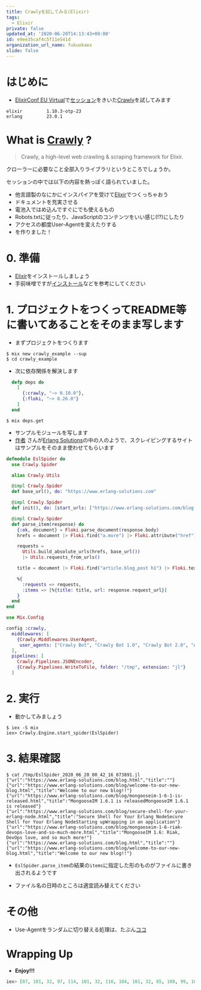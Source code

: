 ```yaml
---
title: Crawlyを試してみる(Elixir)
tags:
  - Elixir
private: false
updated_at: '2020-06-20T14:13:43+09:00'
id: e9ee35caf4c5f11e541d
organization_url_name: fukuokaex
slide: false
---
```

# はじめに
- [ElixirConf EU Virtual](https://virtual.elixirconf.eu/)で[セッション](https://virtual.elixirconf.eu/talks/web-scraping-in-elixir-with-crawly/)をきいた[Crawly](https://github.com/oltarasenko/crawly)を試してみます

```
elixir         1.10.3-otp-23
erlang         23.0.1
```

# What is [Crawly](https://github.com/oltarasenko/crawly) ?
> Crawly, a high-level web crawling & scraping framework for Elixir.

クローラーに必要なこと全部入りライブラリというところでしょうか。

セッションの中では以下の内容を熱っぽく語られていました。
- 他言語製のなにかにインスパイアを受けて[Elixir](https://elixir-lang.org/)でつくっちゃおう
- ドキュメントを充実させる
- 電池入ではめ込んですぐにでも使えるもの
- Robots.txtに従ったり、JavaScriptのコンテンツをいい感じ(!?)にしたり
- アクセスの都度User-Agentを変えたりする
- を作りました！

# 0. 準備
- [Elixir](https://elixir-lang.org/)をインストールしましょう
- 手前味噌ですが[インストール](https://qiita.com/torifukukaiou/items/d04d0273749c41eb50af#0-%E3%82%A4%E3%83%B3%E3%82%B9%E3%83%88%E3%83%BC%E3%83%AB)などを参考にしてください 

# 1. プロジェクトをつくってREADME等に書いてあることをそのまま写します

- まずプロジェクトをつくります
 
```console
$ mix new crawly_example --sup
$ cd crawly_example
```

- 次に依存関係を解決します

```elixir:mix.exs
  defp deps do
    [
      {:crawly, "~> 0.10.0"},
      {:floki, "~> 0.26.0"}
    ]
  end
```

```console
$ mix deps.get
```

- サンプルモジュールを写します
- [作者](https://github.com/oltarasenko) さんが[Erlang Solutions](https://www.erlang-solutions.com)の中の人のようで、スクレイピングするサイトはサンプルをそのまま使わせてもらいます

```elixir:lib/crawly_example/esl_spider.ex
defmodule EslSpider do
  use Crawly.Spider

  alias Crawly.Utils

  @impl Crawly.Spider
  def base_url(), do: "https://www.erlang-solutions.com"

  @impl Crawly.Spider
  def init(), do: [start_urls: ["https://www.erlang-solutions.com/blog.html"]]

  @impl Crawly.Spider
  def parse_item(response) do
    {:ok, document} = Floki.parse_document(response.body)
    hrefs = document |> Floki.find("a.more") |> Floki.attribute("href")

    requests =
      Utils.build_absolute_urls(hrefs, base_url())
      |> Utils.requests_from_urls()

    title = document |> Floki.find("article.blog_post h1") |> Floki.text()

    %{
      :requests => requests,
      :items => [%{title: title, url: response.request_url}]
    }
  end
end
```

```elixir:config/config.exs
use Mix.Config

config :crawly,
  middlewares: [
    {Crawly.Middlewares.UserAgent,
     user_agents: ["Crawly Bot", "Crawly Bot 1.0", "Crawly Bot 2.0", "Awesome Bot"]}
  ],
  pipelines: [
    Crawly.Pipelines.JSONEncoder,
    {Crawly.Pipelines.WriteToFile, folder: "/tmp", extension: "jl"}
  ]
```

# 2. 実行
- 動かしてみましょう

```
$ iex -S mix
iex> Crawly.Engine.start_spider(EslSpider)
```

# 3. 結果確認

```console
$ cat /tmp/EslSpider_2020_06_20_00_42_16_073891.jl
{"url":"https://www.erlang-solutions.com/blog.html","title":""}
{"url":"https://www.erlang-solutions.com/blog/welcome-to-our-new-blog.html","title":"Welcome to our new blog!!"}
{"url":"https://www.erlang-solutions.com/blog/mongooseim-1-6-1-is-released.html","title":"MongooseIM 1.6.1 is releasedMongooseIM 1.6.1 is released"}
{"url":"https://www.erlang-solutions.com/blog/secure-shell-for-your-erlang-node.html","title":"Secure Shell for Your Erlang NodeSecure Shell for Your Erlang NodeStarting upWrapping in an application"}
{"url":"https://www.erlang-solutions.com/blog/mongooseim-1-6-riak-devops-love-and-so-much-more.html","title":"MongooseIM 1.6: Riak, DevOps love, and so much more!"}
{"url":"https://www.erlang-solutions.com/blog.html","title":""}
{"url":"https://www.erlang-solutions.com/blog/welcome-to-our-new-blog.html","title":"Welcome to our new blog!!"}
```

- `EslSpider.parse_item`の結果の`items`に指定した形のものがファイルに書き出されるようです

- ファイル名の日時のところは適宜読み替えてください

# その他
- Use-Agentをランダムに切り替える処理は、たぶん[ココ](https://github.com/oltarasenko/crawly/blob/0.10.0/lib/crawly/middlewares/user_agent.ex#L29)

# Wrapping Up
- **Enjoy!!!**

```elixir
iex> [87, 101, 32, 97, 114, 101, 32, 116, 104, 101, 32, 65, 108, 99, 104, 101, 109, 105, 115, 116, 115, 44, 32, 109, 121, 32, 102, 114, 105, 101, 110, 100, 115, 33]
```




